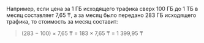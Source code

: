 Например, если цена за 1&nbsp;ГБ исходящего трафика сверх 100&nbsp;ГБ до 1&nbsp;ТБ в месяц составляет 7,65&nbsp;₸, а за месяц было передано 283&nbsp;ГБ исходящего трафика, то стоимость за месяц составит:

> (283 − 100) × 7,65&nbsp;₸ = 183 × 7,65&nbsp;₸ = 1 399,95&nbsp;₸